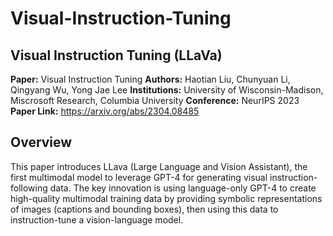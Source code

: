 # Visual-Instruction-Tuning

## Visual Instruction Tuning (LLaVa)

 **Paper:** Visual Instruction Tuning
 **Authors:** Haotian Liu, Chunyuan Li, Qingyang Wu, Yong Jae Lee
 **Institutions:** University of Wisconsin-Madison, Miscrosoft Research, Columbia University
 **Conference:** NeurIPS 2023
 **Paper Link:** https://arxiv.org/abs/2304.08485

 ## Overview

 This paper introduces LLava (Large Language and Vision Assistant), the first multimodal model to leverage GPT-4 for generating visual instruction-following data. The key innovation is using language-only GPT-4 to create high-quality multimodal training data by providing symbolic representations of images (captions and bounding boxes), then using this data to instruction-tune a vision-language model.
